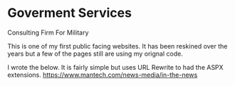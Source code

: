 # Goverment Services
Consulting Firm For Military

This is one of my first public facing websites. It has been reskined over the years but a few of the pages still are using my orignal code. 


I wrote the below. It is fairly simple but uses URL Rewrite to had the ASPX extensions. 
https://www.mantech.com/news-media/in-the-news

